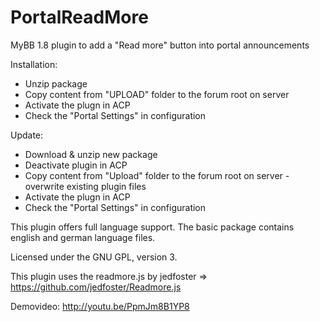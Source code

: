 # PortalReadMore
MyBB 1.8 plugin to add a "Read more" button into portal announcements

Installation:
* Unzip package
* Copy content from "UPLOAD" folder to the forum root on server
* Activate the plugn in ACP
* Check the "Portal Settings" in configuration

Update:
* Download & unzip new package
* Deactivate plugin in ACP
* Copy content from "Upload" folder to the forum root on server - overwrite existing plugin files
* Activate the plugn in ACP
* Check the "Portal Settings" in configuration

This plugin offers full language support.
The basic package contains english and german language files.

Licensed under the GNU GPL, version 3.

This plugin uses the readmore.js by jedfoster
=> https://github.com/jedfoster/Readmore.js

Demovideo: http://youtu.be/PpmJm8B1YP8
